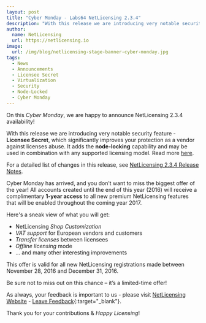 ```yaml
---
layout: post
title: "Cyber Monday - Labs64 NetLicensing 2.3.4"
description: "With this release we are introducing very notable security feature - Licensee Secret, which significantly improves your protection as a vendor against licenses abuse."
author:
  name: NetLicensing
  url: https://netlicensing.io
image:
  url: /img/blog/netlicensing-stage-banner-cyber-monday.jpg
tags:
  - News
  - Announcements
  - Licensee Secret
  - Virtualization
  - Security
  - Node-Locked
  - Cyber Monday
---
```


On this *Cyber Monday*, we are happy to announce NetLicensing 2.3.4 availability!

With this release we are introducing very notable security feature - **Licensee Secret**, which significantly improves your protection as a vendor against licenses abuse. It adds the **node-locking** capability and may be used in combination with any supported licensing model. Read more [here](https://www.labs64.de/confluence/x/bADx).

For a detailed list of changes in this release, see [NetLicensing 2.3.4 Release Notes](https://www.labs64.de/confluence/x/XQDx).

Cyber Monday has arrived, and you don’t want to miss the biggest offer of the year! All accounts created until the end of this year (2016) will receive a complimentary **1-year access** to all new premium NetLicensing features that will be enabled throughout the coming year 2017.

Here's a sneak view of what you will get:

* NetLicensing *Shop Customization*
* *VAT support* for European vendors and customers
* *Transfer licenses* between licensees
* *Offline licensing* mode
* … and many other interesting improvements

This offer is valid for all new NetLicensing registrations made between November 28, 2016 and December 31, 2016.

Be sure not to miss out on this chance – it’s a limited-time offer!

As always, your feedback is important to us - please visit [NetLicensing Website](https://netlicensing.io) - [Leave Feedback](https://netlicensing.uservoice.com/){:target="_blank"}.

Thank you for your contributions & *Happy Licensing*!
